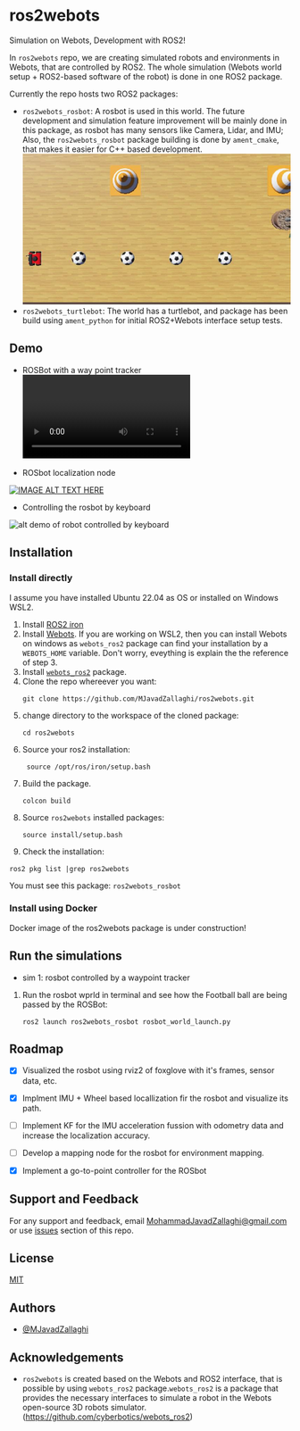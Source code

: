 
# ros2webots

Simulation on Webots, Development with ROS2!

In ```ros2webots``` repo, we are creating simulated robots and environments in Webots, that are controlled by ROS2. The whole simulation (Webots world setup + ROS2-based software of the robot) is done in one ROS2 package.

Currently the repo hosts two ROS2 packages:

- ```ros2webots_rosbot```: A rosbot is used in this world. The future development and simulation feature improvement will be mainly done in this package, as rosbot has many sensors like Camera, Lidar, and IMU; Also, the ```ros2webots_rosbot``` package building is done by ```ament_cmake```, that makes it easier for C++ based development.
![alt world of rosbot](https://github.com/MJavadZallaghi/ros2webots/blob/main/ros2webots_rosbot/worlds/.world_roboticknowledge.jpg)
- ```ros2webots_turtlebot```: The world has a turtlebot, and package has been build using ```ament_python``` for initial ROS2+Webots interface setup tests.



## Demo
- ROSBot with a way point tracker
<video src="https://github.com/MJavadZallaghi/media_ros2webots/blob/main/media/Zallaghi_ros2webots_wayPointTracker_edit_0.mp4"></video>


- ROSbot localization node
  
[![IMAGE ALT TEXT HERE](https://img.youtube.com/vi/x2v0zY_rH44/0.jpg)](https://www.youtube.com/watch?v=x2v0zY_rH44)

- Controlling the rosbot by keyboard
  
![alt demo of robot controlled by keyboard](https://github.com/MJavadZallaghi/media_ros2webots/blob/main/media/ros2webots_rosbot_demo_keyboard_control.gif)


## Installation
### Install directly
I assume you have installed Ubuntu 22.04 as OS or installed on Windows WSL2.

1. Install [ROS2 iron](https://docs.ros.org/en/iron/Installation.html)
2. Install [Webots](https://cyberbotics.com/doc/guide/installing-webots). If you are working on WSL2, then you can install Webots on windows as ```webots_ros2``` package can find your installation by a ```WEBOTS_HOME``` variable. Don't worry, eveything is explain the the reference of step 3.
3. Install [```webots_ros2```](https://docs.ros.org/en/iron/Tutorials/Advanced/Simulators/Webots/Simulation-Webots.html) package.
4. Clone the repo whereever you want:
   ```
   git clone https://github.com/MJavadZallaghi/ros2webots.git
   ```
5. change directory to the workspace of the cloned package:
   ```
   cd ros2webots
   ```
6. Source your ros2 installation:
   ```
    source /opt/ros/iron/setup.bash
   ```
7. Build the package.
   ```
   colcon build
   ```
8. Source ```ros2webots``` installed packages:
   ```
   source install/setup.bash
   ```
8. Check the installation:
```
ros2 pkg list |grep ros2webots
```
You must see this package: ```ros2webots_rosbot```
### Install using Docker
Docker image of the ros2webots package is under construction!
    
## Run the simulations
- sim 1: rosbot controlled by a waypoint tracker
1. Run the rosbot wprld in terminal and see how the Football ball are being passed by the ROSBot:
   ```
   ros2 launch ros2webots_rosbot rosbot_world_launch.py
   ```


## Roadmap
- [x] Visualized the rosbot using rviz2 of foxglove with it's frames, sensor data, etc.
- [x] Implment IMU + Wheel based locallization fir the rosbot and visualize its path.
- [ ] Implement KF for the IMU acceleration fussion with odometry data and increase the localization accuracy.
- [ ] Develop a mapping node for the rosbot for environment mapping.
- [x] Implement a go-to-point controller for the ROSbot


## Support and Feedback
For any support and feedback, email MohammadJavadZallaghi@gmail.com or use [issues](https://github.com/MJavadZallaghi/ros2webots/issues) section of this repo.


## License
[MIT](https://choosealicense.com/licenses/mit/)


## Authors
- [@MJavadZallaghi](https://www.github.com/MJavadZallaghi)


## Acknowledgements
 - ```ros2webots``` is created based on the Webots and ROS2 interface, that is possible by using ```webots_ros2``` package.```webots_ros2``` is a package that provides the necessary interfaces to simulate a robot in the Webots open-source 3D robots simulator.  (https://github.com/cyberbotics/webots_ros2)

